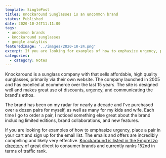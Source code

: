 ```yaml
---
template: SinglePost
titles: Knockaround Sunglasses is an uncommon brand
status: Published
date: 2020-10-24T11:11:00
tags:
 - uncommon brands
 - knockaround sunglasses
 - google analytics
featuredImage: '../images/2020-10-24.png'
excerpt: If you are looking for examples of how to emphasize urgency, place a pair in your cart and sign up for the email list. The emails and offers are incredibly compelling and likely very effective.
categories:
  - category: Notes
---
```

Knockaround is a sunglass company with that sells affordable, high quality sunglasses, primarily via their own website. The company launched in 2005 and has excelled at ecommerce over the last 15 years. The site is designed well and makes great use of discounts, urgency, and communicating the brand's ethos.

The brand has been on my radar for nearly a decade and I've purchased over a dozen pairs for myself, as well as many for my kids and wife. Each time I go to order a pair, I noticed something else great about the brand including limited editions, brand collaborations, and new features.

If you are looking for examples of how to emphasize urgency, place a pair in your cart and sign up for the email list. The emails and offers are incredibly compelling and likely very effective. [Knockaround is listed in the Emprezzo directory](https://emprezzo.com/shops/knockaround/) of great direct to consumer brands and currently ranks 152nd in terms of traffic rank.
